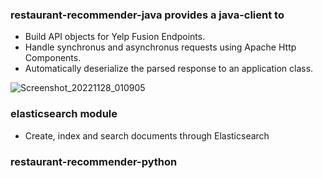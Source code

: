 ### restaurant-recommender-java provides a java-client to
- Build API objects for Yelp Fusion Endpoints.
- Handle synchronus and asynchronus requests using Apache Http Components.
- Automatically deserialize the parsed response to an application class.


![Screenshot_20221128_010905](https://user-images.githubusercontent.com/54422342/204383844-239e5de1-e518-4ffb-8897-d8020b896f03.png)


### elasticsearch module
- Create, index and search documents through Elasticsearch


### restaurant-recommender-python
